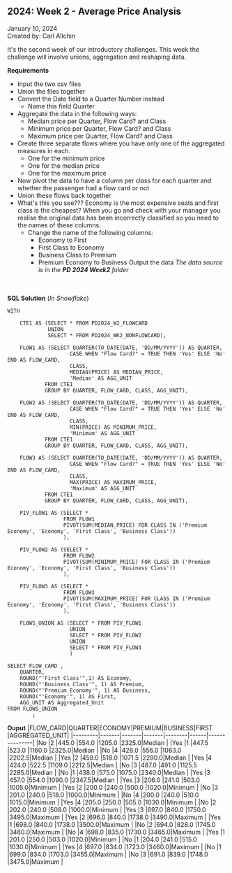 **2024: Week 2 - Average Price Analysis**
-------------------

January 10, 2024  
Created by: Carl Allchin  

It's the second week of our introductory challenges. This week the challenge will involve unions, aggregation and reshaping data.


**Requirements**
- Input the two csv files
- Union the files together
- Convert the Date field to a Quarter Number instead
  - Name this field Quarter
- Aggregate the data in the following ways:
  - Median price per Quarter, Flow Card? and Class
  - Minimum price per Quarter, Flow Card? and Class
  - Maximum price per Quarter, Flow Card? and Class
- Create three separate flows where you have only one of the aggregated measures in each. 
  - One for the minimum price
  - One for the median price
  - One for the maximum price
- Now pivot the data to have a column per class for each quarter and whether the passenger had a flow card or not
- Union these flows back together
- What's this you see??? Economy is the most expensive seats and first class is the cheapest? When you go and check with your manager you realise the original data has been incorrectly classified so you need to the names of these columns.
  - Change the name of the following columns:
    - Economy to First
    - First Class to Economy
    - Business Class to Premium
    - Premium Economy to Business
Output the data
*The data source is in the **PD 2024 Week2** folder*
  <br>
  <br>



**SQL Solution** (*In Snowflake*)  


    WITH 

        CTE1 AS (SELECT * FROM PD2024_W2_FLOWCARD
                 UNION
                 SELECT * FROM PD2024_WK2_NONFLOWCARD),
        
        FLOW1 AS (SELECT QUARTER(TO_DATE(DATE, 'DD/MM/YYYY')) AS QUARTER,
                        CASE WHEN "Flow Card?" = TRUE THEN 'Yes' ELSE 'No' END AS FLOW_CARD,
                        CLASS,
                        MEDIAN(PRICE) AS MEDIAN_PRICE,
                        'Median' AS AGG_UNIT
                FROM CTE1
                GROUP BY QUARTER, FLOW_CARD, CLASS, AGG_UNIT),
                
        FLOW2 AS (SELECT QUARTER(TO_DATE(DATE, 'DD/MM/YYYY')) AS QUARTER,
                        CASE WHEN "Flow Card?" = TRUE THEN 'Yes' ELSE 'No' END AS FLOW_CARD,
                        CLASS,
                        MIN(PRICE) AS MINIMUM_PRICE,
                        'Minimum' AS AGG_UNIT
                FROM CTE1
                GROUP BY QUARTER, FLOW_CARD, CLASS, AGG_UNIT),
        
        FLOW3 AS (SELECT QUARTER(TO_DATE(DATE, 'DD/MM/YYYY')) AS QUARTER,
                        CASE WHEN "Flow Card?" = TRUE THEN 'Yes' ELSE 'No' END AS FLOW_CARD,
                        CLASS,
                        MAX(PRICE) AS MAXIMUM_PRICE,
                        'Maximum' AS AGG_UNIT
                FROM CTE1
                GROUP BY QUARTER, FLOW_CARD, CLASS, AGG_UNIT),        
                
        PIV_FLOW1 AS (SELECT * 
                      FROM FLOW1
                      PIVOT(SUM(MEDIAN_PRICE) FOR CLASS IN ('Premium Economy', 'Economy', 'First Class', 'Business Class'))
                      ),
        
        PIV_FLOW2 AS (SELECT * 
                      FROM FLOW2
                      PIVOT(SUM(MINIMUM_PRICE) FOR CLASS IN ('Premium Economy', 'Economy', 'First Class', 'Business Class'))
                      ),
        
        PIV_FLOW3 AS (SELECT * 
                      FROM FLOW3
                      PIVOT(SUM(MAXIMUM_PRICE) FOR CLASS IN ('Premium Economy', 'Economy', 'First Class', 'Business Class'))
                      ),
        
        FLOWS_UNION AS (SELECT * FROM PIV_FLOW1
                        UNION
                        SELECT * FROM PIV_FLOW2
                        UNION
                        SELECT * FROM PIV_FLOW3
                        )
       
    SELECT FLOW_CARD ,
        QUARTER,
        ROUND("'First Class'",1) AS Economy,
        ROUND("'Business Class'", 1) AS Premium,
        ROUND("'Premium Economy'", 1) AS Business,
        ROUND("'Economy'", 1) AS First,
        AGG_UNIT AS Aggregated_Unit
    FROM FLOWS_UNION
            ;

        
**Ouput** 
|FLOW_CARD|QUARTER|ECONOMY|PREMIUM|BUSINESS|FIRST |AGGREGATED_UNIT|
|---------|-------|-------|-------|--------|------|---------------|
|No       |2      |445.0  |554.0  |1205.0  |2325.0|Median         |
|Yes      |1      |447.5  |523.0  |1160.0  |2325.0|Median         |
|No       |4      |428.0  |556.0  |1063.0  |2202.5|Median         |
|Yes      |2      |459.0  |518.0  |1071.5  |2290.0|Median         |
|Yes      |4      |424.0  |522.5  |1109.0  |2212.5|Median         |
|No       |3      |487.0  |491.0  |1125.5  |2285.0|Median         |
|No       |1      |438.0  |575.0  |1075.0  |2340.0|Median         |
|Yes      |3      |457.0  |554.0  |1090.0  |2347.5|Median         |
|Yes      |3      |206.0  |241.0  |503.0   |1005.0|Minimum        |
|Yes      |2      |200.0  |240.0  |500.0   |1020.0|Minimum        |
|No       |3      |201.0  |240.0  |518.0   |1000.0|Minimum        |
|No       |4      |200.0  |240.0  |510.0   |1015.0|Minimum        |
|Yes      |4      |205.0  |250.0  |505.0   |1030.0|Minimum        |
|No       |2      |202.0  |240.0  |508.0   |1000.0|Minimum        |
|Yes      |3      |697.0  |840.0  |1750.0  |3495.0|Maximum        |
|Yes      |2      |696.0  |840.0  |1738.0  |3490.0|Maximum        |
|Yes      |1      |698.0  |840.0  |1738.0  |3500.0|Maximum        |
|No       |2      |694.0  |828.0  |1745.0  |3480.0|Maximum        |
|No       |4      |698.0  |835.0  |1730.0  |3465.0|Maximum        |
|Yes      |1      |201.0  |250.0  |503.0   |1020.0|Minimum        |
|No       |1      |204.0  |241.0  |515.0   |1030.0|Minimum        |
|Yes      |4      |697.0  |834.0  |1723.0  |3460.0|Maximum        |
|No       |1      |699.0  |834.0  |1703.0  |3455.0|Maximum        |
|No       |3      |691.0  |839.0  |1748.0  |3475.0|Maximum        |


<br>
<br>

